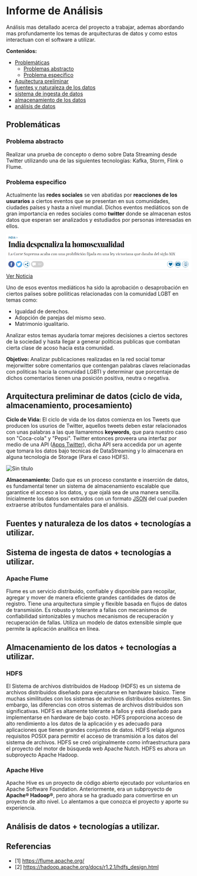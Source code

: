 # Informe de Análisis

Análisis mas detallado acerca del proyecto a trabajar, ademas abordando mas profundamente los temas de arquitecturas de datos y como estos interactuan con el software a utilizar.

**Contenidos:**

- [Problemáticas](#Problemáticas)
	- [Problemas abstracto](#Problema-abstracto)
	- [Problema especifico](#Problema-especifico)
- [Aquitectura preliminar](#arquitectura-preliminar-de-datos-ciclo-de-vida-almacenamiento-procesamiento)
- [fuentes y naturaleza de los datos](#fuentes-y-naturaleza-de-los-datos--tecnologías-a-utilizar)
- [sistema de ingesta de datos](#sistema-de-ingesta-de-datos--tecnologías-a-utilizar)
- [almacenamiento de los datos](#almacenamiento-de-los-datos--tecnologías-a-utilizar)
- [análisis de datos](#análisis-de-datos--tecnologías-a-utilizar)






## Problemáticas

### Problema abstracto

Realizar una prueba de concepto o demo sobre Data Streaming desde Twitter utilizando una de las siguientes tecnologías: Kafka, Storm, Flink o Flume.

### Problema especifico

Actualmente las **redes sociales** se ven abatidas por **reacciones de los usurarios** a ciertos eventos que se presentan en sus comunidades, ciudades países y hasta a nivel mundial. Dichos eventos mediáticos son de gran importancia en redes sociales como **twitter**  donde se almacenan estos datos que esperan ser analizados y estudiados por personas interesadas en ellos.


![Ver Noticia](imagenes/Noticia.PNG)
[Ver Noticia](https://elpais.com/internacional/2018/09/06/actualidad/1536217018_424450.html)

Uno de esos eventos mediáticos ha sido la aprobación o desaprobación en ciertos paíises sobre políiticas relacionadas con la comunidad LGBT en temas como:

- Igualdad de derechos.
-  Adopción de parejas del mismo sexo.
- Matrimonio igualitario.

Analizar estos temas ayudaría tomar mejores decisiones a ciertos sectores de la sociedad y hasta llegar a generar políticas publicas que combatan cierta clase de acoso hacia esta comunidad.

**Objetivo:** Analizar publicaciones realizadas en la red social tomar mejorwitter sobre comentarios que contengan palabras claves relacionadas con politicas hacia la comunidad LGBTI y determinar que porcentaje de dichos comentarios tienen una posición positiva, neutra o negativa.


## Arquitectura preliminar de datos (ciclo de vida, almacenamiento, procesamiento)

 **Ciclo de Vida:**  El ciclo de vida de los datos comienza en los Tweets que producen los usurios de Twitter, aquellos tweets deben estar relacionados con unas palabras a las que llamaremos  **keywords**, que para nuestro caso son "Coca-cola" y "Pepsi". Twitter entonces proveera una interfaz por medio de una API ([Apps Twitter](https://apps.twitter.com/)), dicha API sera accedida por un agente que tomara los datos bajo tecnicas de DataStreaming y lo almacenara en alguna tecnologia de Storage (Para el caso HDFS).
 
 ![Sin titulo](https://photos.app.goo.gl/NenV4fGHvWp1TM6T8)

 **Almacenamiento:**  Dado que es un proceso constante e inserción de datos, es fundamental tener un sistema de almacenamiento escalable que garantice el acceso a los datos, y que ojalá sea de una manera sencilla. Inicialmente los datos son extraidos con un formato  [JSON](https://es.wikipedia.org/wiki/JSON)  del cual pueden extraerse atributos fundamentales para el análisis.

## Fuentes y naturaleza de los datos + tecnologías a utilizar.

## Sistema de ingesta de datos + tecnologías a utilizar.

### Apache Flume

Flume es un servicio distribuido, confiable y disponible para recopilar, agregar y mover de manera eficiente grandes cantidades de datos de registro. Tiene una arquitectura simple y flexible basada en flujos de datos de transmisión. Es robusto y tolerante a fallas con mecanismos de confiabilidad sintonizables y muchos mecanismos de recuperación y recuperación de fallas. Utiliza un modelo de datos extensible simple que permite la aplicación analítica en línea.

## Almacenamiento de los datos + tecnologías a utilizar.

### HDFS

El Sistema de archivos distribuidos de Hadoop (HDFS) es un sistema de archivos distribuidos diseñado para ejecutarse en hardware básico. Tiene muchas similitudes con los sistemas de archivos distribuidos existentes. Sin embargo, las diferencias con otros sistemas de archivos distribuidos son significativas. HDFS es altamente tolerante a fallos y está diseñado para implementarse en hardware de bajo costo. HDFS proporciona acceso de alto rendimiento a los datos de la aplicación y es adecuado para aplicaciones que tienen grandes conjuntos de datos. HDFS relaja algunos requisitos POSIX para permitir el acceso de transmisión a los datos del sistema de archivos. HDFS se creó originalmente como infraestructura para el proyecto del motor de búsqueda web Apache Nutch. HDFS es ahora un subproyecto Apache Hadoop.

### Apache Hive

Apache Hive es un proyecto de código abierto ejecutado por voluntarios en Apache Software Foundation. Anteriormente, era un subproyecto de **Apache® Hadoop®**, pero ahora se ha graduado para convertirse en un proyecto de alto nivel. Lo alentamos a que conozca el proyecto y aporte su experiencia.

## Análisis de datos + tecnologías a utilizar.

## Referencias

- [1] https://flume.apache.org/
- [2] https://hadoop.apache.org/docs/r1.2.1/hdfs_design.html
<!--stackedit_data:
eyJoaXN0b3J5IjpbMjE0MTIxMTA5MiwxNDIwNTg1MDkxLC0xNT
A2MDI2NDQwLC0xNDE1NjEzMCwtMzE5MzA2ODE3LDEwODEyMzYw
NzYsLTEyNjgyMjgxODQsMTQ3NDc1MjA5OCwxOTYwMzA2MTUxLD
MxNDQ4MzMzMSwtMTMxNTk3OTE0MywxODkxMjE5NzcyLDM0NjUx
MTk5NiwxNDMwOTU4MjYwLC0yMTM3ODE5MDE5LC00ODYzOTg0Nj
IsLTEyMDUzNzgyMSwtMTgzMDk4MTU2MCwtMjA4ODc0NjYxMiw5
ODM2NDY1MDZdfQ==
-->